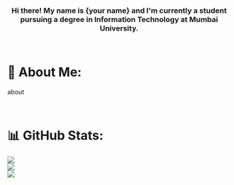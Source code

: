 <h3 align = "center">Hi there! My name is {your name} and I'm currently a student pursuing a degree in Information Technology at Mumbai University.</h3>
<br>
 
# 💫 About Me:
 about 
<br>



<br>

# 📊 GitHub Stats:
![](https://github-readme-stats.vercel.app/api?username=USERNAME&theme=dark&hide_border=false&include_all_commits=true&count_private=true)<br/>
![](https://github-readme-streak-stats.herokuapp.com/?user=USERNAME&theme=dark&hide_border=false)<br/>
![](https://github-readme-stats.vercel.app/api/top-langs/?username=USERNAME&theme=dark&hide_border=false&include_all_commits=true&count_private=true&layout=compact)

